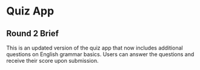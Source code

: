 # Quiz App

## Round 2 Brief
This is an updated version of the quiz app that now includes additional questions on English grammar basics. Users can answer the questions and receive their score upon submission.
